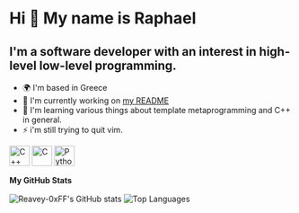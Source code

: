 Hi 👋 My name is Raphael
========================

I'm a software developer with an interest in high-level low-level programming.
------------------------------------------------------------------------------

* 🌍  I'm based in Greece
* 🚀  I'm currently working on [my README](http://github.com/Reavey-0xFF/Reavey-0xFF)
* 🧠  I'm learning various things about template metaprogramming and C++ in general.
* ⚡  i'm still trying to quit vim.

<p align="left">
<a href="https://docs.microsoft.com/en-us/cpp/?view=msvc-170" target="_blank" rel="noreferrer"><img src="https://raw.githubusercontent.com/danielcranney/readme-generator/main/public/icons/skills/cplusplus-colored.svg" width="36" height="36" alt="C++" /></a>
<a href="https://docs.microsoft.com/en-us/cpp/?view=msvc-170" target="_blank" rel="noreferrer"><img src="https://raw.githubusercontent.com/danielcranney/readme-generator/main/public/icons/skills/c-colored.svg" width="36" height="36" alt="C" /></a>
<a href="https://www.python.org/" target="_blank" rel="noreferrer"><img src="https://raw.githubusercontent.com/danielcranney/readme-generator/main/public/icons/skills/python-colored.svg" width="36" height="36" alt="Python" /></a>
</p>

<b>My GitHub Stats</b>

<p href="http://www.github.com/Reavey-0xFF"><img align="center" src="https://github-readme-stats.vercel.app/api?username=Reavey-0xFF&show_icons=true&hide=issues,&count_private=true&title_color=0891b2&text_color=ffffff&icon_color=0891b2&bg_color=1c1917&hide_border=true&show_icons=true" alt="Reavey-0xFF's GitHub stats"/>
<img align="center" src="https://github-readme-stats.vercel.app/api/top-langs/?username=Reavey-0xFF&langs_count=10&title_color=0891b2&text_color=ffffff&icon_color=0891b2&bg_color=1c1917&hide_border=true&locale=en&custom_title=Top%20%Languages" alt="Top Languages" /></p>

